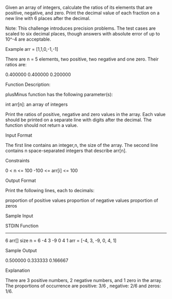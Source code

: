 Given an array of integers, calculate the ratios of its elements that are positive,
negative, and zero. Print the decimal value of each fraction on a new line with 6
places after the decimal.

Note: This challenge introduces precision problems. The test cases are scaled to six decimal places,
though answers with absolute error of up to  10^-4 are acceptable.

Example
arr = [1,1,0,-1,-1]

There are n = 5 elements, two positive, two negative and one zero. Their ratios are:

0.400000
0.400000
0.200000

Function Description:

plusMinus function has the following parameter(s):

int arr[n]: an array of integers

Print the ratios of positive, negative and zero values in the array. Each value should be printed on a separate
line with  digits after the decimal. The function should not return a value.

Input Format

The first line contains an integer,n, the size of the array.
The second line contains n space-separated integers that describe arr[n].

Constraints

0 < n <= 100
-100 <= arr[i] <= 100

Output Format

Print the following  lines, each to  decimals:

proportion of positive values
proportion of negative values
proportion of zeros


Sample Input

STDIN           Function
-----           --------
6               arr[] size n = 6
-4 3 -9 0 4 1   arr = [-4, 3, -9, 0, 4, 1]


Sample Output

0.500000
0.333333
0.166667


Explanation

There are 3 positive numbers, 2 negative numbers, and 1 zero in the array.
The proportions of occurrence are positive: 3/6 , negative: 2/6 and zeros: 1/6.